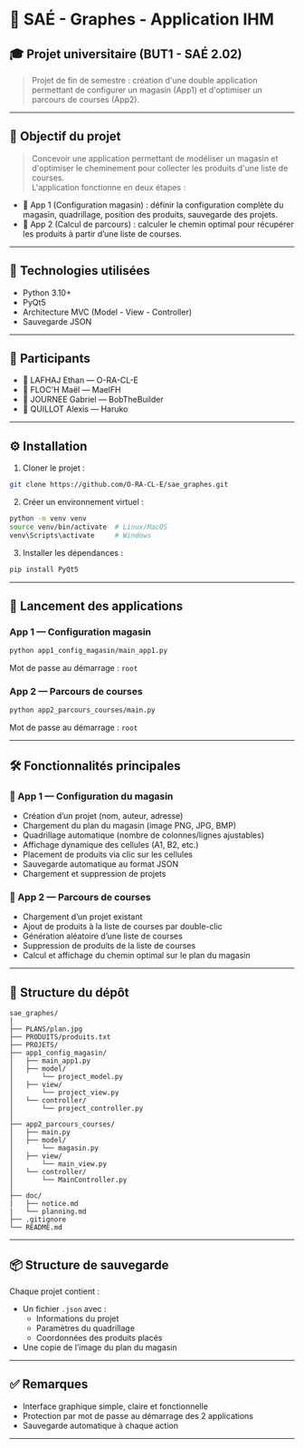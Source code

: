 # 🛒 SAÉ - Graphes - Application IHM

## 🎓 Projet universitaire (BUT1 - SAÉ 2.02)

> Projet de fin de semestre : création d'une double application permettant de configurer un magasin (App1) et d'optimiser un parcours de courses (App2).

---

## 🎯 Objectif du projet

> Concevoir une application permettant de modéliser un magasin et d'optimiser le cheminement pour collecter les produits d'une liste de courses.  
L'application fonctionne en deux étapes :
- 📐 App 1 (Configuration magasin) : définir la configuration complète du magasin, quadrillage, position des produits, sauvegarde des projets.
- 🧭 App 2 (Calcul de parcours) : calculer le chemin optimal pour récupérer les produits à partir d’une liste de courses.

---

## 🧰 Technologies utilisées

- Python 3.10+
- PyQt5
- Architecture MVC (Model - View - Controller)
- Sauvegarde JSON

---

## 👥 Participants

- 👤 LAFHAJ Ethan — O-RA-CL-E
- 👤 FLOC'H Maël — MaelFH
- 👤 JOURNEE Gabriel — BobTheBuilder
- 👤 QUILLOT Alexis — Haruko

---

## ⚙️ Installation

1. Cloner le projet :
```bash
git clone https://github.com/O-RA-CL-E/sae_graphes.git
```

2. Créer un environnement virtuel :
```bash
python -m venv venv
source venv/bin/activate  # Linux/MacOS
venv\Scripts\activate     # Windows
```

3. Installer les dépendances :
```bash
pip install PyQt5
```

---

## 🚀 Lancement des applications

### App 1 — Configuration magasin
```bash
python app1_config_magasin/main_app1.py
```
Mot de passe au démarrage : `root`

### App 2 — Parcours de courses
```bash
python app2_parcours_courses/main.py
```
Mot de passe au démarrage : `root`

---

## 🛠 Fonctionnalités principales

### 🧱 App 1 — Configuration du magasin

- Création d’un projet (nom, auteur, adresse)
- Chargement du plan du magasin (image PNG, JPG, BMP)
- Quadrillage automatique (nombre de colonnes/lignes ajustables)
- Affichage dynamique des cellules (A1, B2, etc.)
- Placement de produits via clic sur les cellules
- Sauvegarde automatique au format JSON
- Chargement et suppression de projets

### 🧭 App 2 — Parcours de courses

- Chargement d’un projet existant
- Ajout de produits à la liste de courses par double-clic
- Génération aléatoire d’une liste de courses
- Suppression de produits de la liste de courses
- Calcul et affichage du chemin optimal sur le plan du magasin

---

## 📁 Structure du dépôt

```
sae_graphes/
│
├── PLANS/plan.jpg
├── PRODUITS/produits.txt
├── PROJETS/
├── app1_config_magasin/
│   ├── main_app1.py
│   ├── model/
│       └── project_model.py
│   ├── view/
│       └── project_view.py
│   └── controller/
│       └── project_controller.py
│
├── app2_parcours_courses/
│   ├── main.py
│   ├── model/
│       └── magasin.py
│   ├── view/
│       └── main_view.py
│   └── controller/
│       └── MainController.py
│
├── doc/
|   ├── notice.md
|   └── planning.md
├── .gitignore
└── README.md
```

---

## 📦 Structure de sauvegarde

Chaque projet contient :
- Un fichier `.json` avec :
  - Informations du projet
  - Paramètres du quadrillage
  - Coordonnées des produits placés
- Une copie de l’image du plan du magasin

---

## ✅ Remarques

- Interface graphique simple, claire et fonctionnelle
- Protection par mot de passe au démarrage des 2 applications
- Sauvegarde automatique à chaque action

---
